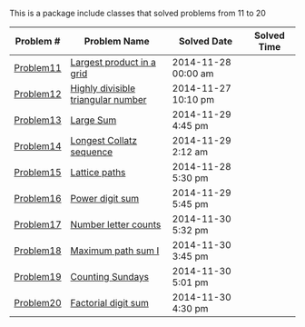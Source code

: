 This is a package include classes that solved problems from 11 to 20

|   Problem #   | Problem Name  |  Solved Date  |  Solved Time  |
| ------------- | ------------- | ------------- | ------------- |
|   [Problem11](https://github.com/tiger1993118/ProjectEuler/blob/master/ProjectEuler/src/Problem11to20/Problem11.java)   | [Largest product in a grid](https://projecteuler.net/problem=11)  | 2014-11-28 00:00 am |
|   [Problem12](https://github.com/tiger1993118/ProjectEuler/blob/master/ProjectEuler/src/Problem11to20/Problem12.java)   | [Highly divisible triangular number](https://projecteuler.net/problem=12) | 2014-11-27 10:10 pm |
|   [Problem13](https://github.com/tiger1993118/ProjectEuler/blob/master/ProjectEuler/src/Problem11to20/Problem13.java)   | [Large Sum](https://projecteuler.net/problem=13)  | 2014-11-29 4:45 pm |
|   [Problem14](https://github.com/tiger1993118/ProjectEuler/blob/master/ProjectEuler/src/Problem11to20/Problem14.java)   | [Longest Collatz sequence](https://projecteuler.net/problem=14)  | 2014-11-29 2:12 am |
|   [Problem15](https://github.com/tiger1993118/ProjectEuler/blob/master/ProjectEuler/src/Problem11to20/Problem15.java)   | [Lattice paths](https://projecteuler.net/problem=15)  | 2014-11-28 5:30 pm |
|   [Problem16](https://github.com/tiger1993118/ProjectEuler/blob/master/ProjectEuler/src/Problem11to20/Problem16.java)   | [Power digit sum](https://projecteuler.net/problem=16)  | 2014-11-29 5:45 pm |
|   [Problem17](https://github.com/tiger1993118/ProjectEuler/blob/master/ProjectEuler/src/Problem11to20/Problem17.java)   | [Number letter counts](https://projecteuler.net/problem=17)  | 2014-11-30 5:32 pm |
|   [Problem18](https://github.com/tiger1993118/ProjectEuler/blob/master/ProjectEuler/src/Problem11to20/Problem18.java)   | [Maximum path sum I](https://projecteuler.net/problem=18)  | 2014-11-30 3:45 pm |
|   [Problem19](https://github.com/tiger1993118/ProjectEuler/blob/master/ProjectEuler/src/Problem11to20/Problem19.java)   | [Counting Sundays](https://projecteuler.net/problem=19)  | 2014-11-30 5:01 pm |
|   [Problem20](https://github.com/tiger1993118/ProjectEuler/blob/master/ProjectEuler/src/Problem11to20/Problem20.java)   | [Factorial digit sum](https://projecteuler.net/problem=20)  | 2014-11-30 4:30 pm |
